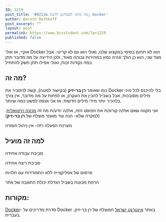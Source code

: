 ```yaml
---
ID: 1219
post_title: 'מה כדאי לסטודנט לדעת &#8211; Docker'
author: Baruch Rothkoff
post_excerpt: ""
layout: post
permalink: https://www.bcsstudent.com/?p=1219
published: false
---
```

<!-- wp:block {"ref":835} /-->

<!-- wp:paragraph -->
<p>אוקיי, אז אולי Docker הוא לא תחום בסיסי במקצוע שלנו, ואולי הוא גם לא קריטי. אבל מצד שני, הוא כן הולך ונהיה נפוץ במהירות גבוהה מאוד, ולכן הידיעה על מה מדובר תתן כמה נקודות זכות, ואולי אפילו תתן חשק להתחיל.</p>
<!-- /wp:paragraph -->

<!-- wp:heading -->
<h2>מה זה?</h2>
<!-- /wp:heading -->

<!-- wp:paragraph -->
<p>כמו שאומר <strong>רן בר-זיק</strong> (בקישור למטה), קשה להסביר את Docker בלי להיכנס לכל מיני מילים מסובכות, אבל בשביל להבין את העקרון, או לפחות על מה מדובר, אין צורך בלהכיר יותר מידי מילים חדשות. אז אני אנסה לפשט כמה שיותר.</p>
<!-- /wp:paragraph -->

<!-- wp:paragraph -->
<p>אני מקווה שאם את/ה קורא/ת את הפוסט הזה, את/ה יודע/ת מה זה <a href="###vm">מכונה וירטואלית</a>. (למקרה שלא- הנה עוד מאמר מוצלח של <strong>רן בר-זיק</strong>)</p>
<!-- /wp:paragraph -->

<!-- wp:paragraph -->
<p>מערכת הפעלה רזה- אין ניהול חומרה</p>
<!-- /wp:paragraph -->

<!-- wp:heading -->
<h2>למה זה מועיל</h2>
<!-- /wp:heading -->

<!-- wp:paragraph -->
<p>סביבת עבודה אחידה</p>
<!-- /wp:paragraph -->

<!-- wp:paragraph -->
<p>סביבת ריצה אחידה</p>
<!-- /wp:paragraph -->

<!-- wp:paragraph -->
<p>פרסום של אפליקצייה ללא התמודדות עם תלויות</p>
<!-- /wp:paragraph -->

<!-- wp:paragraph -->
<p>הרמת מכונות בשביל הגדלת יכולת התגובה של אתר</p>
<!-- /wp:paragraph -->

<!-- wp:heading -->
<h2>מקורות:</h2>
<!-- /wp:heading -->

<!-- wp:paragraph -->
<p><a rel="noreferrer noopener" aria-label="Docker (opens in a new tab)" href="https://internet-israel.com/%D7%9E%D7%93%D7%A8%D7%99%D7%9B%D7%99%D7%9D/docker/docker-%D7%94%D7%A7%D7%93%D7%9E%D7%94/" target="_blank">Docker</a>- סדרת מדריכים על Docker באתר <a href="https://internet-israel.com" target="_blank" rel="noreferrer noopener" aria-label="אינטרנט ישראל (opens in a new tab)">אינטרנט ישראל</a> המוצלח של רן בר-זיק. בעברית.</p>
<!-- /wp:paragraph -->